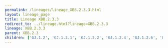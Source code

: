 ```yaml
---
permalink: /lineages/lineage_XBB.2.3.3.html
layout: lineage_page
title: Lineage XBB.2.3.3
redirect_to: ../lineage.html?lineage=XBB.2.3.3
lineage: XBB.2.3.3
parent: XBB.2.3
children: ['GJ.1.2', 'GJ.1.2.1', 'GJ.1.2.2', 'GJ.1.2.4', 'GJ.1.2.6', 'GJ.1.2.7', 'GJ.1.2.8', 'GJ.4', 'GJ.5', 'GJ.5.1', 'XBB.2.3.3']
---
```


